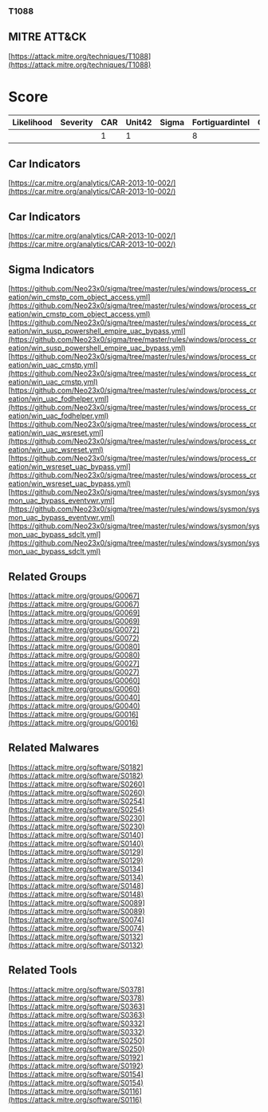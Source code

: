 
### T1088
## MITRE ATT&CK
[https://attack.mitre.org/techniques/T1088](https://attack.mitre.org/techniques/T1088)

# Score

| Likelihood | Severity | CAR | Unit42 | Sigma | Fortiguardintel | Groups | Malwares | Tools |
| ---------- | -------- | --- | ------ | ----- | --------------- | ---  | --- | --- |
 |   |   | 1 | 1 |   | 8 |   | 8 | 11 | 7 |



## Car Indicators

[https://car.mitre.org/analytics/CAR-2013-10-002/](https://car.mitre.org/analytics/CAR-2013-10-002/)


## Car Indicators

[https://car.mitre.org/analytics/CAR-2013-10-002/](https://car.mitre.org/analytics/CAR-2013-10-002/)


## Sigma Indicators

[https://github.com/Neo23x0/sigma/tree/master/rules/windows/process_creation/win_cmstp_com_object_access.yml](https://github.com/Neo23x0/sigma/tree/master/rules/windows/process_creation/win_cmstp_com_object_access.yml)
[https://github.com/Neo23x0/sigma/tree/master/rules/windows/process_creation/win_susp_powershell_empire_uac_bypass.yml](https://github.com/Neo23x0/sigma/tree/master/rules/windows/process_creation/win_susp_powershell_empire_uac_bypass.yml)
[https://github.com/Neo23x0/sigma/tree/master/rules/windows/process_creation/win_uac_cmstp.yml](https://github.com/Neo23x0/sigma/tree/master/rules/windows/process_creation/win_uac_cmstp.yml)
[https://github.com/Neo23x0/sigma/tree/master/rules/windows/process_creation/win_uac_fodhelper.yml](https://github.com/Neo23x0/sigma/tree/master/rules/windows/process_creation/win_uac_fodhelper.yml)
[https://github.com/Neo23x0/sigma/tree/master/rules/windows/process_creation/win_uac_wsreset.yml](https://github.com/Neo23x0/sigma/tree/master/rules/windows/process_creation/win_uac_wsreset.yml)
[https://github.com/Neo23x0/sigma/tree/master/rules/windows/process_creation/win_wsreset_uac_bypass.yml](https://github.com/Neo23x0/sigma/tree/master/rules/windows/process_creation/win_wsreset_uac_bypass.yml)
[https://github.com/Neo23x0/sigma/tree/master/rules/windows/sysmon/sysmon_uac_bypass_eventvwr.yml](https://github.com/Neo23x0/sigma/tree/master/rules/windows/sysmon/sysmon_uac_bypass_eventvwr.yml)
[https://github.com/Neo23x0/sigma/tree/master/rules/windows/sysmon/sysmon_uac_bypass_sdclt.yml](https://github.com/Neo23x0/sigma/tree/master/rules/windows/sysmon/sysmon_uac_bypass_sdclt.yml)
[]()


## Related Groups

[https://attack.mitre.org/groups/G0067](https://attack.mitre.org/groups/G0067)
[https://attack.mitre.org/groups/G0069](https://attack.mitre.org/groups/G0069)
[https://attack.mitre.org/groups/G0072](https://attack.mitre.org/groups/G0072)
[https://attack.mitre.org/groups/G0080](https://attack.mitre.org/groups/G0080)
[https://attack.mitre.org/groups/G0027](https://attack.mitre.org/groups/G0027)
[https://attack.mitre.org/groups/G0060](https://attack.mitre.org/groups/G0060)
[https://attack.mitre.org/groups/G0040](https://attack.mitre.org/groups/G0040)
[https://attack.mitre.org/groups/G0016](https://attack.mitre.org/groups/G0016)
[]()


## Related Malwares

[https://attack.mitre.org/software/S0182](https://attack.mitre.org/software/S0182)
[https://attack.mitre.org/software/S0260](https://attack.mitre.org/software/S0260)
[https://attack.mitre.org/software/S0254](https://attack.mitre.org/software/S0254)
[https://attack.mitre.org/software/S0230](https://attack.mitre.org/software/S0230)
[https://attack.mitre.org/software/S0140](https://attack.mitre.org/software/S0140)
[https://attack.mitre.org/software/S0129](https://attack.mitre.org/software/S0129)
[https://attack.mitre.org/software/S0134](https://attack.mitre.org/software/S0134)
[https://attack.mitre.org/software/S0148](https://attack.mitre.org/software/S0148)
[https://attack.mitre.org/software/S0089](https://attack.mitre.org/software/S0089)
[https://attack.mitre.org/software/S0074](https://attack.mitre.org/software/S0074)
[https://attack.mitre.org/software/S0132](https://attack.mitre.org/software/S0132)
[]()


## Related Tools

[https://attack.mitre.org/software/S0378](https://attack.mitre.org/software/S0378)
[https://attack.mitre.org/software/S0363](https://attack.mitre.org/software/S0363)
[https://attack.mitre.org/software/S0332](https://attack.mitre.org/software/S0332)
[https://attack.mitre.org/software/S0250](https://attack.mitre.org/software/S0250)
[https://attack.mitre.org/software/S0192](https://attack.mitre.org/software/S0192)
[https://attack.mitre.org/software/S0154](https://attack.mitre.org/software/S0154)
[https://attack.mitre.org/software/S0116](https://attack.mitre.org/software/S0116)
[]()
